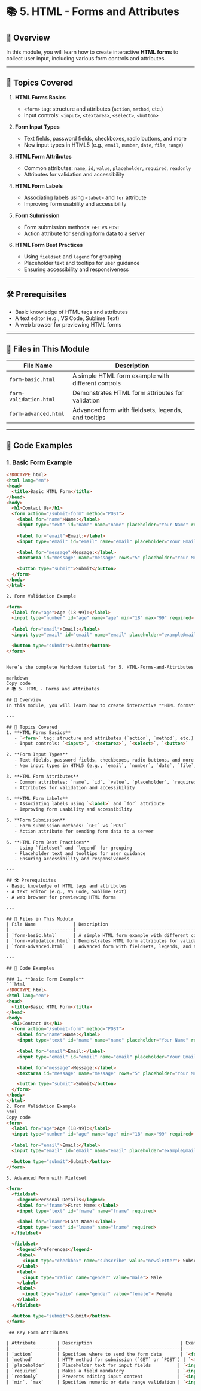 # 📚 5. HTML - Forms and Attributes

## 🚀 Overview  
In this module, you will learn how to create interactive **HTML forms** to collect user input, including various form controls and attributes.

---

## 📖 Topics Covered
1. **HTML Forms Basics**
   - `<form>` tag: structure and attributes (`action`, `method`, etc.)  
   - Input controls: `<input>`, `<textarea>`, `<select>`, `<button>`  

2. **Form Input Types**  
   - Text fields, password fields, checkboxes, radio buttons, and more  
   - New input types in HTML5 (e.g., `email`, `number`, `date`, `file`, `range`)  

3. **HTML Form Attributes**  
   - Common attributes: `name`, `id`, `value`, `placeholder`, `required`, `readonly`  
   - Attributes for validation and accessibility  

4. **HTML Form Labels**  
   - Associating labels using `<label>` and `for` attribute  
   - Improving form usability and accessibility  

5. **Form Submission**  
   - Form submission methods: `GET` vs `POST`  
   - Action attribute for sending form data to a server  

6. **HTML Form Best Practices**
   - Using `fieldset` and `legend` for grouping  
   - Placeholder text and tooltips for user guidance  
   - Ensuring accessibility and responsiveness  

---

## 🛠️ Prerequisites
- Basic knowledge of HTML tags and attributes  
- A text editor (e.g., VS Code, Sublime Text)  
- A web browser for previewing HTML forms  

---

## 📂 Files in This Module
| File Name              | Description                                         |
|------------------------|-----------------------------------------------------|
| `form-basic.html`      | A simple HTML form example with different controls  |
| `form-validation.html` | Demonstrates HTML form attributes for validation    |
| `form-advanced.html`   | Advanced form with fieldsets, legends, and tooltips |

---

## 🔨 Code Examples

### 1. **Basic Form Example**
```html
<!DOCTYPE html>
<html lang="en">
<head>
  <title>Basic HTML Form</title>
</head>
<body>
  <h1>Contact Us</h1>
  <form action="/submit-form" method="POST">
    <label for="name">Name:</label>
    <input type="text" id="name" name="name" placeholder="Your Name" required>
    
    <label for="email">Email:</label>
    <input type="email" id="email" name="email" placeholder="Your Email" required>

    <label for="message">Message:</label>
    <textarea id="message" name="message" rows="5" placeholder="Your Message"></textarea>

    <button type="submit">Submit</button>
  </form>
</body>
</html>

2. Form Validation Example

<form>
  <label for="age">Age (18-99):</label>
  <input type="number" id="age" name="age" min="18" max="99" required>
  
  <label for="email">Email:</label>
  <input type="email" id="email" name="email" placeholder="example@mail.com" required>

  <button type="submit">Submit</button>
</form>


Here’s the complete Markdown tutorial for 5. HTML-Forms-and-Attributes that you can directly use as a .md file. It includes explanations, code examples, tables, images, and sections.

markdown
Copy code
# 📚 5. HTML - Forms and Attributes

## 🚀 Overview  
In this module, you will learn how to create interactive **HTML forms** to collect user input, including various form controls and attributes.

---

## 📖 Topics Covered
1. **HTML Forms Basics**
   - `<form>` tag: structure and attributes (`action`, `method`, etc.)  
   - Input controls: `<input>`, `<textarea>`, `<select>`, `<button>`  

2. **Form Input Types**  
   - Text fields, password fields, checkboxes, radio buttons, and more  
   - New input types in HTML5 (e.g., `email`, `number`, `date`, `file`, `range`)  

3. **HTML Form Attributes**  
   - Common attributes: `name`, `id`, `value`, `placeholder`, `required`, `readonly`  
   - Attributes for validation and accessibility  

4. **HTML Form Labels**  
   - Associating labels using `<label>` and `for` attribute  
   - Improving form usability and accessibility  

5. **Form Submission**  
   - Form submission methods: `GET` vs `POST`  
   - Action attribute for sending form data to a server  

6. **HTML Form Best Practices**
   - Using `fieldset` and `legend` for grouping  
   - Placeholder text and tooltips for user guidance  
   - Ensuring accessibility and responsiveness  

---

## 🛠️ Prerequisites
- Basic knowledge of HTML tags and attributes  
- A text editor (e.g., VS Code, Sublime Text)  
- A web browser for previewing HTML forms  

---

## 📂 Files in This Module
| File Name              | Description                                         |
|------------------------|-----------------------------------------------------|
| `form-basic.html`      | A simple HTML form example with different controls  |
| `form-validation.html` | Demonstrates HTML form attributes for validation    |
| `form-advanced.html`   | Advanced form with fieldsets, legends, and tooltips |

---

## 🔨 Code Examples

### 1. **Basic Form Example**
```html
<!DOCTYPE html>
<html lang="en">
<head>
  <title>Basic HTML Form</title>
</head>
<body>
  <h1>Contact Us</h1>
  <form action="/submit-form" method="POST">
    <label for="name">Name:</label>
    <input type="text" id="name" name="name" placeholder="Your Name" required>
    
    <label for="email">Email:</label>
    <input type="email" id="email" name="email" placeholder="Your Email" required>

    <label for="message">Message:</label>
    <textarea id="message" name="message" rows="5" placeholder="Your Message"></textarea>

    <button type="submit">Submit</button>
  </form>
</body>
</html>
2. Form Validation Example
html
Copy code
<form>
  <label for="age">Age (18-99):</label>
  <input type="number" id="age" name="age" min="18" max="99" required>
  
  <label for="email">Email:</label>
  <input type="email" id="email" name="email" placeholder="example@mail.com" required>

  <button type="submit">Submit</button>
</form>

3. Advanced Form with Fieldset

<form>
  <fieldset>
    <legend>Personal Details</legend>
    <label for="fname">First Name:</label>
    <input type="text" id="fname" name="fname" required>

    <label for="lname">Last Name:</label>
    <input type="text" id="lname" name="lname" required>
  </fieldset>
  
  <fieldset>
    <legend>Preferences</legend>
    <label>
      <input type="checkbox" name="subscribe" value="newsletter"> Subscribe to Newsletter
    </label>
    <label>
      <input type="radio" name="gender" value="male"> Male
    </label>
    <label>
      <input type="radio" name="gender" value="female"> Female
    </label>
  </fieldset>

  <button type="submit">Submit</button>
</form>

 ## Key Form Attributes

| Attribute        | Description                                 | Example                    |
|------------------|---------------------------------------------|----------------------------|
| `action`         | Specifies where to send the form data       | `<form action="/submit">`  |
| `method`         | HTTP method for submission (`GET` or `POST`) | `<form method="POST">`     |
| `placeholder`    | Placeholder text for input fields          | `<input placeholder="">`   |
| `required`       | Makes a field mandatory                    | `<input required>`         |
| `readonly`       | Prevents editing input content             | `<input readonly>`         |
| `min`, `max`     | Specifies numeric or date range validation | `<input min="18">`         |


 